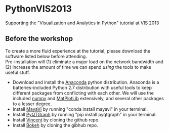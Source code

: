 PythonVIS2013
=============

Supporting the "Visualization and Analytics in Python" tutorial at VIS 2013

Before the workshop
-------------
To create a more fluid experience at the tutorial, please download the software listed below before attending.  
Pre-installation will (1) eliminate a major load on the network bandwidth and (2) increase the amount of time we
can spend _using_ the tools to make useful stuff.

* Download and install the [Anaconda](https://store.continuum.io/cshop/anaconda/) python distribution.
Anaconda is a batteries-included Python 2.7 distribution with useful tools to keep different packages from
conflicting with each other.  We will use the included [numpy](http://http://www.numpy.org/) and [MatPlotLib](http://matplotlib.org/)
extensively, and several other packages to a lesser degree.
* Install [MayaVi](http://mayavi.sourceforge.net/) by running "conda install mayavi" in your terminal.  
* Install [PyQTGraph](http://www.pyqtgraph.org/) by running "pip install pyqtgraph" in your terminal.
* Install [Vincent](https://github.com/wrobstory/vincent) by cloning the github repo.
* Install [Bokeh](https://github.com/ContinuumIO/Bokeh) by cloning the gibhub repo.
